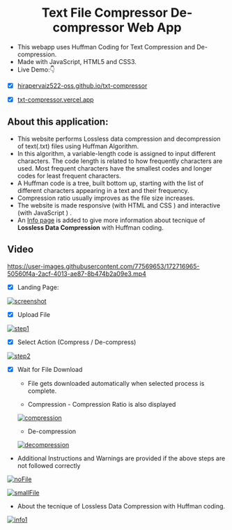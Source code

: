 <!-- Author : Samir Paul -->
<div align="center">
<h1> Text File Compressor De-compressor Web App</h1>
</div>


- This webapp uses Huffman Coding for Text Compression and De-compression.
- Made with JavaScript, HTML5 and CSS3.
- Live Demo:👇

- [x] [hirapervaiz522-oss.github.io/txt-compressor](https://github.com/hirapervaiz522-oss/text-file-commpressor)

- [x] [txt-compressor.vercel.app](https://txt-compressor.vercel.app/)


## About this application:

* This website performs Lossless data compression and decompression of text(.txt) files using Huffman Algorithm.
* In this algorithm, a variable-length code is assigned to input different characters. The code length is related to how frequently characters are used. Most frequent characters have the smallest codes and longer codes for least frequent characters.
* A Huffman code is a tree, built bottom up, starting with the list of different characters appearing in a text and their frequency. 
* Compression ratio usually improves as the file size increases.
* The website is made responsive (with HTML and CSS ) and interactive (with JavaScript ) .
* An [Info page](https://samirpaulb.github.io/txt-compressor/info.html) is added to give more information about tecnique of **Lossless Data Compression** with Huffman coding.




## Video
https://user-images.githubusercontent.com/77569653/172716965-50560f4a-2acf-4013-ae87-8b474b2a09e3.mp4



- [x] Landing Page:

<a href="#"> ![screenshot](images/readme-images/landing-page.png) </a>

- [x] Upload File

<a href="#"> ![step1](images/readme-images/step1.png) </a>


- [x] Select Action (Compress / De-compress)

<a href="#"> ![step2](images/readme-images/step2.png) </a>


- [x] Wait for File Download
    * File gets downloaded automatically when selected process is complete.

    * Compression - Compression Ratio is also displayed 

    <a href="#"> ![compression](images/readme-images/step3.png) </a>
    
    * De-compression

    <a href="#"> ![decompression](images/readme-images/decompression.png) </a>

* Additional Instructions and Warnings are provided if the above steps are not followed correctly

<a href="#"> ![noFile](images/readme-images/nofile.png) </a>

<a href="#"> ![smallFile](images/readme-images/verysmallfile.png)  </a>



* About the tecnique of Lossless Data Compression with Huffman coding.

<a href="#"> ![info1](images/readme-images/info.jpeg) </a>


